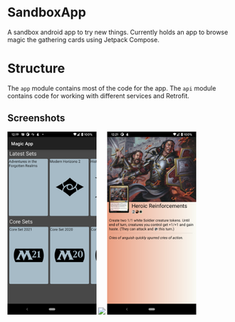 # SandboxApp
A sandbox android app to try new things. Currently holds an app to browse magic the gathering cards using Jetpack
Compose.

# Structure
The `app` module contains most of the code for the app.
The `api` module contains code for working with different services and Retrofit.

## Screenshots
<img src="./screenshots/mtg_set_screen.png" width = 200>
<img src="./screenshots/mtg_card_list_screen.png" width = 200>
<img src="./screenshots/mtg_card_detail_screen.png" width = 200>